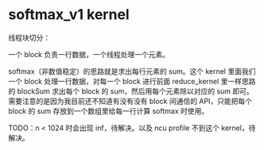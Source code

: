 
# softmax_v1 kernel
线程块切分：

一个 block 负责一行数据，一个线程处理一个元素。

softmax（非数值稳定）的思路就是求出每行元素的 sum。这个 kernel 里面我们一个 block 处理一行数据，对每一个 block 进行前面 reduce_kernel 里一样思路的 blockSum 求出每个 block 的 sum，然后用每个元素除以对应的 sum 即可。需要注意的是因为我目前还不知道有没有没有 block 间通信的 API，只能把每个 block 的 sum 存放到一个数组里给每一行计算 softmax 时使用。

TODO：n < 1024 时会出现 inf，待解决。以及 ncu profile 不到这个 kernel，待解决。